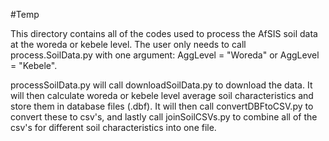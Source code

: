#Temp

This directory contains all of the codes used to process the AfSIS soil data at the woreda or kebele level. The user only needs
to call process.SoilData.py with one argument: AggLevel = "Woreda" or AggLevel = "Kebele".

processSoilData.py will call downloadSoilData.py to download the data. It will then calculate woreda or kebele level average
soil characteristics and store them in database files (.dbf). It will then call convertDBFtoCSV.py to convert these to csv's, and
lastly call joinSoilCSVs.py to combine all of the csv's for different soil characteristics into one file.
